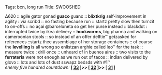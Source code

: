 Tags: bcn, long run
Title: SWOOSHED
  
∆620 :: agile gator gonad **guaco** guano :: **blixtkrig** self-improvement in agility : via scribd :: no fasting because run :: startz pretty slow then turnzit to on-offs :: no açaí @barceloneta so get her purse instead :: blackdot : interrupted twice by ikea delivery :: **hookworms**, big pharma and walking on cameroonian stools :: so instead of an offer delftie™ getzasked for references ::startz thee assemblage of her storage containers :: of course the **levelling** is all wrong so enlistzan arghie called leo™ for the task :: measure twice : drill once :: unheard of in buenos aires :: two visits to the **ferrateria** were not enough as we run out of tacos :: indian delivered by glovo :: lots and lots of dust sswapz bedsds with #1™  
_enemy five hundred countdown:_  **[ [33](https://www.allmusic.com/album/pauls-boutique-mw0000199269) ]>> [ [32](https://www.allmusic.com/album/modern-life-is-rubbish-mw0000104918) ]>> [ [31](https://www.allmusic.com/album/dog-man-star-mw0000120183) ]**  
